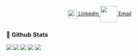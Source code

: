 <!--
**Groops78/Groops78** is a ✨ _special_ ✨ repository because its `README.md` (this file) appears on your GitHub profile.

Here are some ideas to get you started:

- 🔭 I’m currently working on ...
- 🌱 I’m currently learning ...
- 👯 I’m looking to collaborate on ...
- 🤔 I’m looking for help with ...
- 💬 Ask me about ...
- 📫 How to reach me: ...
- 😄 Pronouns: ...
- ⚡ Fun fact: ...
-->

<p align="center">
  <a href="https://www.linkedin.com/in/cyril-thomas-3521893a/">
    <img align="center" src="https://jonathanfoot.com/assets/images/linkdinblacklogo.png" width="25" />
    Linkedin
  </a>
  
 <a href="mailto:78.cyril.thomas@gmail.com">
    <img align="center" src="https://jonathanfoot.com/assets/images/emailiconblack.png" width="45" />
      Email
  </a>
</p>

### 📄 Github Stats 

<p align="left">
    <img align="left" src="https://komarev.com/ghpvc/?username=Groops78&color=blue"/>
</p>

<img src="https://github-readme-stats.vercel.app/api?username=Groops78&show_icons=true&count_private=true"/>
<img src="https://github-readme-streak-stats.herokuapp.com/?user=Groops78"/>
<img src="https://github-readme-stats.vercel.app/api/top-langs/?username=Groops78"/>


<img align="left" src="https://github-readme-stats.vercel.app/api?username=Groops78&count_private=true"/>
